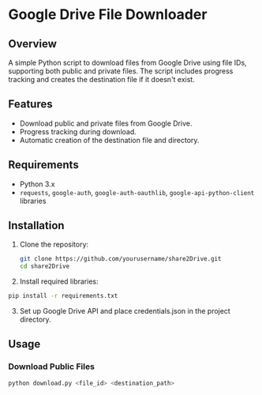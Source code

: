 # Google Drive File Downloader

## Overview

A simple Python script to download files from Google Drive using file IDs, supporting both public and private files. The script includes progress tracking and creates the destination file if it doesn't exist.

## Features

- Download public and private files from Google Drive.
- Progress tracking during download.
- Automatic creation of the destination file and directory.

## Requirements

- Python 3.x
- `requests`, `google-auth`, `google-auth-oauthlib`, `google-api-python-client` libraries

## Installation

1. Clone the repository:
   ```bash
   git clone https://github.com/yourusername/share2Drive.git
   cd share2Drive
   ```
2. Install required libraries:
```bash
pip install -r requirements.txt
```
3. Set up Google Drive API and place credentials.json in the project directory.
## Usage
### Download Public Files
```bash
python download.py <file_id> <destination_path>
```
